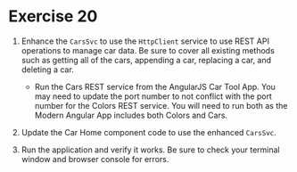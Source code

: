 # Exercise 20

1. Enhance the `CarsSvc` to use the `HttpClient` service to use REST API operations to manage car data. Be sure to cover all existing methods such as getting all of the cars, appending a car, replacing a car, and deleting a car.

    - Run the Cars REST service from the AngularJS Car Tool App. You may need to update the port number to not conflict with the port number for the Colors REST service. You will need to run both as the  Modern Angular App includes both Colors and Cars.

2. Update the Car Home component code to use the enhanced `CarsSvc`.

3. Run the application and verify it works. Be sure to check your terminal window and browser console for errors.